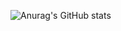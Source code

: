 ![Anurag's GitHub stats](https://github-readme-stats.vercel.app/api?username=Z4D1&show_icons=true&theme=tokyonight)
